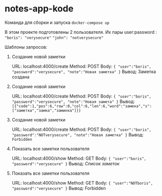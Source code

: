 # notes-app-kode

Команда для сборки и запуска `docker-compose up`

В этом проекте подготовлены 2 пользователя. Их пары user:password :
`"boris": "verysecure"`
`"john": "notverysecure"`

Шаблоны запросов:

1) Создание новой заметки
   
   URL: localhost:4000/create
   Method: POST Body:
  `{
      "user":"boris",
      "password":"verysecure",
      "note":"Новая заметка"
  }`
Вывод: Заметка создана

2) Создание новой заметки
   
   URL: localhost:4000/create
  Method: POST
  Body:
  `{
      "user":"boris",
      "password":"verysecure",
      "note":"Новая замета"
  }`
  Вывод: `[{"code":1,"pos":6,"row":0,"col":6,"len":6,"word":"замека","s":["заметка","замка","заминка"]}]`

3) Создание новой заметки
   
   URL: localhost:4000/create
  Method: POST
  Body: 
  `{
      "user":"boris",
      "password":"NOTverysecure",
      "note":"Новая заметка"
  }`
  Вывод: `Forbidden`

4) Показать все заметки пользователя
   
   URL: localhost:4000/show
Method: GET
Body:
`{
    "user":"boris",
    "password":"verysecure"
}`
Вывод: *Список заметок*

5) Показать все заметки пользователя
   
   URL: localhost:4000/show
Method: GET
Body:
`{
    "user":"NOTboris",
    "password":"verysecure"
}`
Вывод: Forbidden
